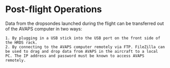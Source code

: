 # Post-flight Operations

Data from the dropsondes launched during the flight can be transferred out of the AVAPS computer in two ways:

    1. By plugging in a USB stick into the USB port on the front side of the HRDS rack.
    2. By connecting to the AVAPS computer remotely via FTP. FileZilla can be used to drag and drop data from AVAPS in the aircraft to a local PC. The IP address and password must be known to access AVAPS remotely.
